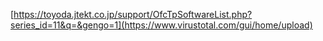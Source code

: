 [https://toyoda.jtekt.co.jp/support/OfcTpSoftwareList.php?series_id=11&q=&gengo=1](https://www.virustotal.com/gui/home/upload)
